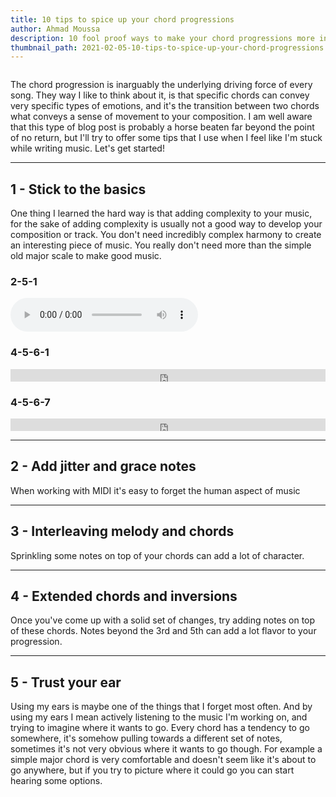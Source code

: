 ```yaml
---
title: 10 tips to spice up your chord progressions
author: Ahmad Moussa
description: 10 fool proof ways to make your chord progressions more interesting
thumbnail_path: 2021-02-05-10-tips-to-spice-up-your-chord-progressions.png
---
```

<span class="image left"><img src="https://gorillasun.de/thumbnails/2021-02-05-10-tips-to-spice-up-your-chord-progressions.png" alt="" /></span>

<p>The chord progression is inarguably the underlying driving force of every song. They way I like to think about it, is that specific chords can convey very specific types of emotions, and it's the transition between two chords what conveys a sense of movement to your composition. I am well aware that this type of blog post is probably a horse beaten far beyond the point of no return, but I'll try to offer some tips that I use when I feel like I'm stuck while writing music. Let's get started!</p>

<hr class="major" />

<h2>1 - Stick to the basics</h2>
<p>One thing I learned the hard way is that adding complexity to your music, for the sake of adding complexity is usually not a good way to develop your composition or track. You don't need incredibly complex harmony to create an interesting piece of music. You really don't need more than the simple old major scale to make good music.</p>

<div class="row">
<!-- Break -->
<div class="col-4 col-12-medium">
  <h3>2-5-1</h3>
  <audio controls>
  <source src="https://gorillasun.de/audios/2021-02-05-10-tips-to-spice-up-your-chord-progressions/major2-5-1.wav" type="audio/mpeg">
Your browser does not support the audio element.
</audio>
  
</div>
<div class="col-4 col-12-medium">
  <h3>4-5-6-1</h3>
  <iframe width="100%" height="20" scrolling="no" frameborder="no" src="https://w.soundcloud.com/player/?url=https%3A//api.soundcloud.com/tracks/983320672%3Fsecret_token%3Ds-ripQ4qsDTsp&color=%23c6d2d8&auto_play=false&hide_related=false&show_comments=true&show_user=false&show_reposts=false&show_teaser=true"></iframe>
</div>
<div class="col-4 col-12-medium">
  <h3>4-5-6-7</h3>
  <iframe width="100%" height="20" scrolling="no" frameborder="no" src="https://w.soundcloud.com/player/?url=https%3A//api.soundcloud.com/tracks/983321110&color=%23c6d2d8&auto_play=false&hide_related=false&show_comments=true&show_user=false&show_reposts=false&show_teaser=true"></iframe>
</div>
</div>



<hr class="major" />

<h2>2 - Add jitter and grace notes</h2>
<p> When working with MIDI it's easy to forget the human aspect of music</p>

<hr class="major" />

<h2>3 - Interleaving melody and chords</h2>
<p> Sprinkling some notes on top of your chords can add a lot of character.  </p>

<hr class="major" />

<h2>4 - Extended chords and inversions</h2>
<p>Once you've come up with a solid set of changes, try adding notes on top of these chords. Notes beyond the 3rd and 5th can add a lot flavor to your progression.</p>

<hr class="major" />

<h2>5 - Trust your ear</h2>
<p>Using my ears is maybe one of the things that I forget most often. And by using my ears I mean actively listening to the music I'm working on, and trying to imagine where it wants to go. Every chord has a tendency to go somewhere, it's somehow pulling towards a different set of notes, sometimes it's not very obvious where it wants to go though. For example a simple major chord is very comfortable and doesn't seem like it's about to go anywhere, but if you try to picture where it could go you can start hearing some options. </p>
